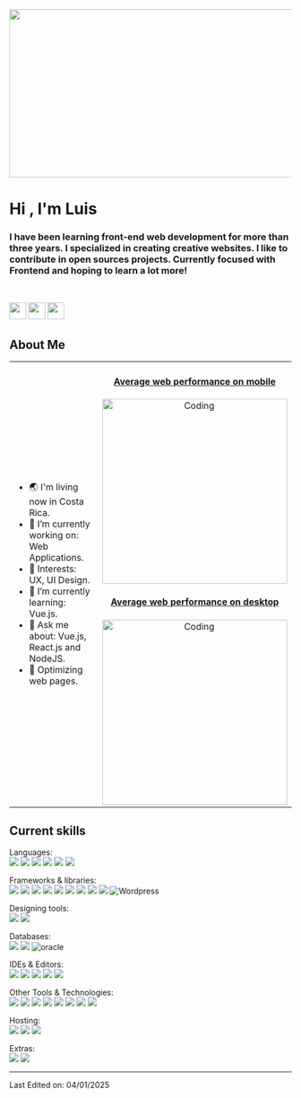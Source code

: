 <img width="1100px" height="300" src="https://github.com/user-attachments/assets/37dedb5d-c13f-4bf0-b0c3-51508be40535" >

<h1>Hi , I'm Luis</h1> 

<h3>
I have been learning front-end web development for more than three years. I specialized in creating creative websites. I like to contribute in open sources projects. Currently focused with Frontend and hoping to learn a lot more!
</h3>

<br>

<a href = "https://www.bstudio.site/"><img height="30" src="https://img.shields.io/badge/-My%20Website-blue?style=for-the-badge" ></a>
<a href="https://www.linkedin.com/feed/?trk=hb_signin" target="_blank"><img height="30" src="https://img.shields.io/badge/-Linkedin-%23333?style=for-the-badge&logo=Linkedin&logoColor=blue" ></a> 
<a target = "_blank" href="mailto:lebossamedina@gmail.com"><img height="30" src="https://img.shields.io/badge/-Gmail-%23333?style=for-the-badge&logo=gmail&logoColor=blue&link=mailto:christian2020022014@gmail.com" ></a>
      
<h2> About Me </h2> 

<table align="center">
<tr border="none">
<td width="50%" align="left">

- 🌏 I'm living now in Costa Rica.
- 🔭 I’m currently working on: Web Applications.
- 📌 Interests: UX, UI Design.
- 🌱 I’m currently learning: Vue.js.
- 💬 Ask me about: Vue.js, React.js and NodeJS.
- 🚀 Optimizing web pages.

</td>
<td width="50%" align="center">

<a href = "https://pagespeed.web.dev/analysis/https-ecom-nine-alpha-vercel-app/c8t16l7g2h?form_factor=mobile">
 <h4>Average web performance on mobile</h4>
 <img align="center" alt="Coding" width="330" src="https://github.com/user-attachments/assets/14645198-1217-4c6d-8ceb-c71c76635231">
</a>

<a href = "https://pagespeed.web.dev/analysis/https-ecom-nine-alpha-vercel-app/c8t16l7g2h?form_factor=desktop">
 <h4>Average web performance on desktop</h4>
 <img align="center" alt="Coding" width="330" src="https://github.com/user-attachments/assets/f94e051d-37a8-481f-aa6e-d05a472547a2">
</a>
    
</td>
</tr>
</table> 
  
<h2> Current skills </h2>
  
Languages:  
  <img src = "https://img.shields.io/badge/JavaScript-323330?style=for-the-badge&logo=javascript&logoColor=F7DF1E" >
  <img src = "https://img.shields.io/badge/TypeScript-007ACC?style=for-the-badge&logo=typescript&logoColor=white" >
  <img src = "https://img.shields.io/badge/HTML5-E34F26?style=for-the-badge&logo=html5&logoColor=white" >
  <img src = "https://img.shields.io/badge/CSS3-1572B6?style=for-the-badge&logo=css3&logoColor=white" >
  <img src = "https://img.shields.io/badge/PHP-777BB4?style=for-the-badge&logo=php&logoColor=white" >
  <img src = "https://img.shields.io/badge/C%2B%2B-00599C?style=for-the-badge&logo=c%2B%2B&logoColor=white" >

Frameworks & libraries:          
  <img src = "https://img.shields.io/badge/React-20232A?style=for-the-badge&logo=react&logoColor=61DAFB" >
  <img src = "https://img.shields.io/badge/react_native-%2320232a.svg?style=for-the-badge&logo=react&logoColor=%2361DAFB" >
  <img src="https://img.shields.io/badge/vuejs-%2335495e.svg?style=for-the-badge&logo=vuedotjs&logoColor=%234FC08D">
  <img src = "https://img.shields.io/badge/express.js-%23404d59.svg?style=for-the-badge&logo=express&logoColor=%2361DAFB" >
  <img src = "https://img.shields.io/badge/NPM-%23000000.svg?style=for-the-badge&logo=npm&logoColor=white" >
  <img src = "https://img.shields.io/badge/Node.js-339933?style=for-the-badge&logo=nodedotjs&logoColor=white" >
  <img src = "https://img.shields.io/badge/bootstrap-%23563D7C.svg?style=for-the-badge&logo=bootstrap&logoColor=white" >
  <img src = "https://img.shields.io/badge/Tailwind_CSS-38B2AC?style=for-the-badge&logo=tailwind-css&logoColor=white" >
  <img src = "https://img.shields.io/badge/Laravel-FF2D20?style=for-the-badge&logo=laravel&logoColor=white">
  <img alt = "Wordpress" src="https://img.shields.io/badge/WordPress-%23117AC9.svg?style=for-the-badge&logo=WordPress&logoColor=white"> 
  
Designing tools:         
  <img src = "https://img.shields.io/badge/figma-%23F24E1E.svg?style=for-the-badge&logo=figma&logoColor=white" >
  <img src = "https://img.shields.io/badge/Canva-%2300C4CC.svg?style=for-the-badge&logo=Canva&logoColor=white" >

Databases:        
  <img src = "https://img.shields.io/badge/MySQL-4479A1?style=for-the-badge&logo=mysql&logoColor=white" >
  <img src = "https://img.shields.io/badge/SQL-CC2927?style=for-the-badge&logo=microsoft%20sql%20server&logoColor=white" >
  <img src = "https://img.shields.io/badge/Oracle-F80000?style=for-the-badge&logo=oracle&logoColor=black" alt="oracle" >

IDEs & Editors:        
  <img src = "https://img.shields.io/badge/Android_Studio-3DDC84?style=for-the-badge&logo=android-studio&logoColor=white" >
  <img src = "https://img.shields.io/badge/Visual_Studio_Code-0078D4?style=for-the-badge&logo=visual%20studio%20code&logoColor=white" >
  <img src = "https://img.shields.io/badge/sublime_text-%23575757.svg?&style=for-the-badge&logo=sublime-text&logoColor=important" >
  <img src = "https://img.shields.io/badge/netbeans-1B6AC6?style=for-the-badge&logo=apachenetbeanside&logoColor=white" >
  <img src = "https://img.shields.io/static/v1?label=&message=Codepen&color=%23000000&style=for-the-badge&logo=codepen&logoColor=whitesmoke" >
  
Other Tools & Technologies:        
  <img src = "https://img.shields.io/badge/Git-F05032?style=for-the-badge&logo=git&logoColor=white" >
  <img src = "https://img.shields.io/badge/Xampp-F37623?style=for-the-badge&logo=xampp&logoColor=white" >
  <img src = "https://img.shields.io/badge/json-5E5C5C?style=for-the-badge&logo=json&logoColor=white" >
  <img src = "https://img.shields.io/badge/jQuery-0769AD?style=for-the-badge&logo=jquery&logoColor=white" >
  <img src = "https://img.shields.io/badge/React_Router-CA4245?style=for-the-badge&logo=react-router&logoColor=white" >
  <img src = "https://img.shields.io/badge/styled--components-DB7093?style=for-the-badge&logo=styled-components&logoColor=white" >
  <img src = "https://img.shields.io/badge/Font_Awesome-339AF0?style=for-the-badge&logo=fontawesome&logoColor=white" >
  <img src = "https://img.shields.io/badge/Postman-FF6C37?style=for-the-badge&logo=Postman&logoColor=white" >

Hosting:       
  <img src = "https://img.shields.io/badge/heroku-%23430098.svg?style=for-the-badge&logo=heroku&logoColor=white" > 
  <img src = "https://img.shields.io/badge/netlify-%23000000.svg?style=for-the-badge&logo=netlify&logoColor=#00C7B7" > 
  <img src = "https://img.shields.io/badge/github-%23121011.svg?style=for-the-badge&logo=github&logoColor=white" >

Extras:          
  <img src = "https://img.shields.io/badge/Terminal-%23054020?style=for-the-badge&logo=gnu-bash&logoColor=white" >
  <img src = "https://img.shields.io/badge/markdown-%23000000.svg?style=for-the-badge&logo=markdown&logoColor=white" >
  
------
Last Edited on: 04/01/2025

